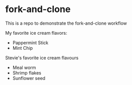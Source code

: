 # fork-and-clone 
This is a repo to demonstrate the fork-and-clone workflow

My favorite ice cream flavors:

- Pappermint Stick
- Mint Chip

Stevie's favorite ice cream flavours

- Meal worm
- Shrimp flakes
- Sunflower seed
